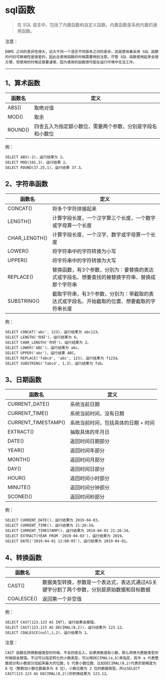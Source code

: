 # sql函数
> 在 SQL 语言中，包括了内置函数和自定义函数。内置函数是系统内置的通用函数。

注意：
```
DBMS 之间的差异性很大，远大于同一个语言不同版本之间的差异，这就意味着采用 SQL 函数的代码可移植性是很差的，因此在使用函数的时候需要特别注意。尽管 SQL 函数使用起来会很方便，但使用的时候还是要谨慎，因为使用的函数很可能在运行环境中无法工作。
```
---

## 1、算术函数

| 函数名   | 定义    |
| ------- | -------|
| ABS()   | 取绝对值 | 
| MOD()   | 取余 | 
| ROUND() | 四舍五入为指定额小数位，需要两个参数，分别是字段名和小数位 | 

例：
```
SELECT ABS(-2)，运行结果为 2。
SELECT MOD(101,3)，运行结果 2。
SELECT ROUND(37.25,1)，运行结果 37.3。
```

## 2、字符串函数

| 函数名   | 定义    |
| ------- | -------|
| CONCAT()   | 将多个字符拼接起来 | 
| LENGTH()   | 计算字段长度，一个汉字算三个长度，一个数字或字母算一个长度 | 
| CHAR_LENGTH() | 计算字段长度，一个汉字、数字或字母算一个长度 | 
| LOWER()   | 将字符串中的字符转换为小写 | 
| UPPER()   | 将字符串中的字符转换为大写    | 
| REPLACE()   | 替换函数，有3个参数，分别为：要替换的表达式或字段名、想要查找的被替换字符串、替换成那个字符串 | 
| SUBSTRING() | 截取字符串，有3个参数，分别为：带截取的表达式或字段名、开始截取的位置、想要截取的字符串长度 | 

例：
```
SELECT CONCAT('abc', 123)，运行结果为 abc123。
SELECT LENGTH('你好')，运行结果为 6。
SELECT CHAR_LENGTH('你好')，运行结果为 2。
SELECT LOWER('ABC')，运行结果为 abc。
SELECT UPPER('abc')，运行结果 ABC。
SELECT REPLACE('fabcd', 'abc', 123)，运行结果为 f123d。
SELECT SUBSTRING('fabcd', 1,3)，运行结果为 fab。
```

## 3、日期函数

| 函数名   | 定义    |
| ------- | -------|
| CURRENT_DATE()   | 系统当前日期 | 
| CURRENT_TIME()   | 系统当前时间，没有日期 | 
| CURRENT_TIMESTAMP()   | 系统当前时间，包括具体的日期 + 时间 | 
| EXTRACT()   | 抽取具体的年月日 | 
| DATE()   | 返回时间日期部分 | 
| YEAR()   | 返回时间年部分 | 
| MONTH()  | 返回时间月部分 | 
| DAY()    | 返回时间日部分 | 
| HOUR()   | 返回时间小时部分 | 
| MINUTE()   | 返回时间分钟部分 | 
| SCONED()   | 返回时间秒部分 | 

例：
```
SELECT CURRENT_DATE()，运行结果为 2019-04-03。
SELECT CURRENT_TIME()，运行结果为 21:26:34。
SELECT CURRENT_TIMESTAMP()，运行结果为 2019-04-03 21:26:34。
SELECT EXTRACT(YEAR FROM '2019-04-03')，运行结果为 2019。
SELECT DATE('2019-04-01 12:00:05')，运行结果为 2019-04-01。
```

## 4、转换函数

| 函数名   | 定义    |
| ------- | -------|
| CAST()   | 数据类型转换，参数是一个表达式，表达式通过AS关键字分割了两个参数，分别是原始数据和目标数据 | 
| COALESCE()   | 返回第一个非空值 | 

例：
```
SELECT CAST(123.123 AS INT)，运行结果会报错。
SELECT CAST(123.123 AS DECIMAL(8,2))，运行结果为 123.12。
SELECT COALESCE(null,1,2)，运行结果为 1。
```

注意：
```
CAST 函数在转换数据类型的时候，不会四舍五入，如果原数值有小数，那么转换为整数类型的时候就会报错。不过可以指定转化的小数类型，可以用DECIMAL(a,b)来指定，其中 a 代表整数部分和小数部分加起来最大的位数，b 代表小数位数，比如DECIMAL(8,2)代表的是精度为 8 位（整数加小数位数最多为 8 位），小数位数为 2 位的数据类型。所以SELECT CAST(123.123 AS DECIMAL(8,2))的转换结果为 123.12。
```
